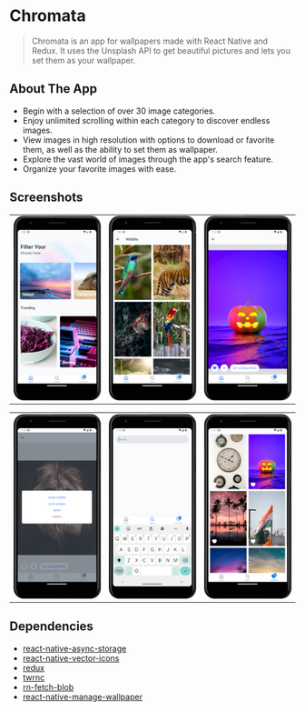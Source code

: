 # Chromata
> Chromata is an app for wallpapers made with React Native and Redux. It uses the Unsplash API to get beautiful pictures and lets you set them as your wallpaper.

## About The App
- Begin with a selection of over 30 image categories.
- Enjoy unlimited scrolling within each category to discover endless images.
- View images in high resolution with options to download or favorite them, as well as the ability to set them as wallpaper.
- Explore the vast world of images through the app's search feature.
- Organize your favorite images with ease.

## Screenshots
<table>
    <tr>
        <td> <img src="assets/screenshots/screen1.png" width="300"></td>
        <td> <img src="assets/screenshots/screen2.png" width="300"></td>
        <td> <img src="assets/screenshots/screen3.png" width="300"></td>
    </tr>
</table>
<table>
    <tr>
        <td> <img src="assets/screenshots/screen4.png" width="300"></td>
        <td> <img src="assets/screenshots/screen5.png" width="300"></td>
        <td> <img src="assets/screenshots/screen6.png" width="300"></td>
    </tr>
</table>

## Dependencies
- [react-native-async-storage](https://www.npmjs.com/package/@react-native-async-storage/async-storage)
- [react-native-vector-icons](https://www.npmjs.com/package/react-native-vector-icons)
- [redux](https://redux.js.org/)
- [twrnc](https://www.npmjs.com/package/twrnc)
- [rn-fetch-blob](https://www.npmjs.com/package/rn-fetch-blob)
- [react-native-manage-wallpaper](https://npmjs.com/package/react-native-manage-wallpaper)
